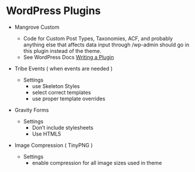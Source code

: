 # WordPress Plugins

- Mangrove Custom
    - Code for Custom Post Types, Taxonomies, ACF, and probably
    anything else that affects data input through /wp-admin should go in this plugin instead of the theme.
    - See WordPress Docs [Writing a Plugin](https://codex.wordpress.org/Writing_a_Plugin)
- Tribe Events ( when events are needed )
    - Settings
        - use Skeleton Styles
        - select correct templates
        - use proper template overrides

- Gravity Forms
    - Settings
        - Don’t include stylesheets
        - Use HTML5
- Image Compression ( TinyPNG )
    - Settings
        - enable compression for all image sizes used in theme
